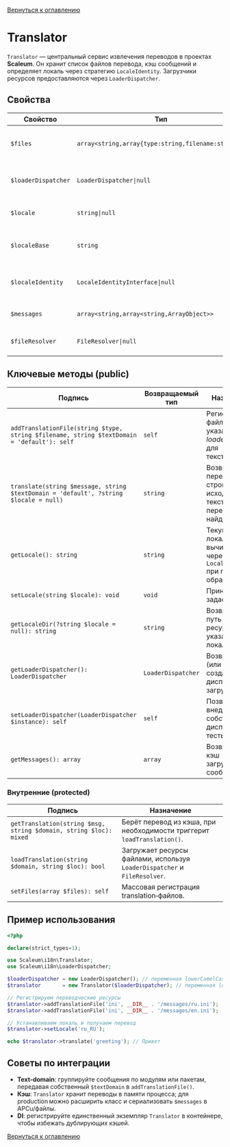 [Вернуться к оглавлению](../../index.md)

# Translator

`Translator` — центральный сервис извлечения переводов в проектах **Scaleum**. Он хранит список файлов перевода, кэш сообщений и определяет локаль через стратегию `LocaleIdentity`. Загрузчики ресурсов предоставляются через `LoaderDispatcher`.

## Свойства

| Свойство            | Тип                                                | Доступ    | Назначение                                                            |
| ------------------- | -------------------------------------------------- | --------- | --------------------------------------------------------------------- |
| `$files`            | `array<string,array{type:string,filename:string}>` | protected | Зарегистрированные файлы перевода, сгруппированные по *text‑domain*.  |
| `$loaderDispatcher` | `LoaderDispatcher\|null`                           | protected | Ленивая фабрика‑локатор загрузчиков (`Gettext`, `Ini`, `PhpArray` …). |
| `$locale`           | `string\|null`                                     | protected | Текущая локаль (определяется при первом обращении).                   |
| `$localeBase`       | `string`                                           | protected | Папка, где лежат каталоги локалей (`messages` по умолчанию).          |
| `$localeIdentity`   | `LocaleIdentityInterface\|null`                    | protected | Стратегия определения локали (по умолчанию `LocaleDetector`).         |
| `$messages`         | `array<string,array<string,ArrayObject>>`          | protected | Кэш строк `[textDomain][locale] → ArrayObject`.                       |
| `$fileResolver`     | `FileResolver\|null`                               | protected | Поиск файлов внутри каталога локали.                                  |

## Ключевые методы (public)

| Подпись                                                                                    | Возвращаемый тип   | Назначение                                                               |
| ------------------------------------------------------------------------------------------ | ------------------ | ------------------------------------------------------------------------ |
| `addTranslationFile(string $type, string $filename, string $textDomain = 'default'): self` | `self`             | Регистрирует файл перевода указанного *loader*-типа для текст‑домена.    |
| `translate(string $message, string $textDomain = 'default', ?string $locale = null)`       | `string`           | Возвращает перевод строки или исходный текст, если перевод не найден.    |
| `getLocale(): string`                                                                      | `string`           | Текущая локаль; вычисляется через `LocaleIdentity` при первом обращении. |
| `setLocale(string $locale): void`                                                          | `void`             | Принудительно задаёт локаль.                                             |
| `getLocaleDir(?string $locale = null): string`                                             | `string`           | Возвращает путь к каталогу ресурсов указанной локали.                    |
| `getLoaderDispatcher(): LoaderDispatcher`                                                  | `LoaderDispatcher` | Возвращает (или лениво создаёт) диспетчер загрузчиков.                   |
| `setLoaderDispatcher(LoaderDispatcher $instance): self`                                    | `self`             | Позволяет внедрить собственный диспетчер (DI/тесты).                     |
| `getMessages(): array`                                                                     | `array`            | Возвращает кэш загруженных сообщений.                                    |

### Внутренние (protected)

| Подпись                                                           | Назначение                                                                |
| ----------------------------------------------------------------- | ------------------------------------------------------------------------- |
| `getTranslation(string $msg, string $domain, string $loc): mixed` | Берёт перевод из кэша, при необходимости триггерит `loadTranslation()`.   |
| `loadTranslation(string $domain, string $loc): bool`              | Загружает ресурсы файлами, используя `LoaderDispatcher` и `FileResolver`. |
| `setFiles(array $files): self`                                    | Массовая регистрация translation‑файлов.                                  |

## Пример использования

```php
<?php

declare(strict_types=1);

use Scaleum\i18n\Translator;
use Scaleum\i18n\LoaderDispatcher;

$loaderDispatcher = new LoaderDispatcher(); // переменная lowerCamelCase
$translator       = new Translator($loaderDispatcher); // переменная lowerCamelCase

// Регистрируем переводческие ресурсы
$translator->addTranslationFile('ini', __DIR__ . '/messages/ru.ini');
$translator->addTranslationFile('ini', __DIR__ . '/messages/en.ini');

// Устанавливаем локаль и получаем перевод
$translator->setLocale('ru_RU');

echo $translator->translate('greeting'); // Привет
```

## Советы по интеграции

* **Text‑domain**: группируйте сообщения по модулям или пакетам, передавая собственный `$textDomain` в `addTranslationFile()`.
* **Кэш**: `Translator` хранит переводы в памяти процесса; для production можно расширить класс и сериализовать `$messages` в APCu/файлы.
* **DI**: регистрируйте единственный экземпляр `Translator` в контейнере, чтобы избежать дублирующих кэшей.

[Вернуться к оглавлению](../../index.md)
